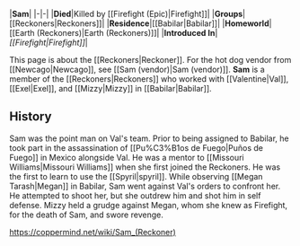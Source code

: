 |**Sam**|
|-|-|
|**Died**|Killed by [[Firefight (Epic)\|Firefight]]|
|**Groups**|[[Reckoners\|Reckoners]]|
|**Residence**|[[Babilar\|Babilar]]|
|**Homeworld**|[[Earth (Reckoners)\|Earth (Reckoners)]]|
|**Introduced In**|*[[Firefight\|Firefight]]*|

This page is about the [[Reckoners\|Reckoner]]. For the hot dog vendor from [[Newcago\|Newcago]], see [[Sam (vendor)\|Sam (vendor)]].
**Sam** is a member of the [[Reckoners\|Reckoners]] who worked with [[Valentine\|Val]], [[Exel\|Exel]], and [[Mizzy\|Mizzy]] in [[Babilar\|Babilar]].

## History
Sam was the point man on Val's team. Prior to being assigned to Babilar, he took part in the assassination of [[Pu%C3%B1os de Fuego\|Puños de Fuego]] in Mexico alongside Val. He was a mentor to [[Missouri Williams\|Missouri Williams]] when she first joined the Reckoners. He was the first to learn to use the [[Spyril\|spyril]]. While observing [[Megan Tarash\|Megan]] in Babilar, Sam went against Val's orders to confront her. He attempted to shoot her, but she outdrew him and shot him in self defense. Mizzy held a grudge against Megan, whom she knew as Firefight, for the death of Sam, and swore revenge.



https://coppermind.net/wiki/Sam_(Reckoner)